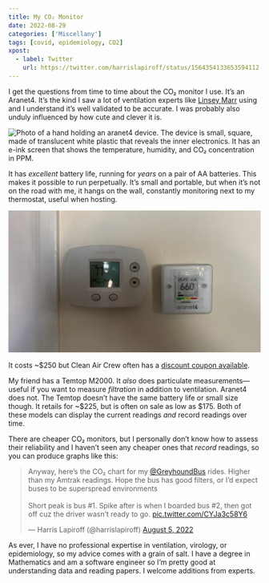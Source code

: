 ```yaml
---
title: My CO₂ Monitor
date: 2022-08-29
categories: ['Miscellany']
tags: [covid, epidemiology, CO2]
xpost:
  - label: Twitter
    url: https://twitter.com/harrislapiroff/status/1564354133653594112
---
```


I get the questions from time to time about the CO₂ monitor I use. It’s an Aranet4. It’s the kind I saw a lot of ventilation experts like [Linsey Marr](https://cee.vt.edu/people/faculty/lmarr.html) using and I understand it’s well validated to be accurate. I was probably also unduly influenced by how cute and clever it is.

![Photo of a hand holding an aranet4 device. The device is small, square, made of translucent white plastic that reveals the inner electronics. It has an e-ink screen that shows the temperature, humidity, and CO₂ concentration in PPM.](/media/my-co2-monitor/holding.jpg)

It has *excellent* battery life, running for *years* on a pair of AA batteries. This makes it possible to run perpetually. It’s small and portable, but when it’s not on the road with me, it hangs on the wall, constantly monitoring next to my thermostat, useful when hosting.

![A thermostat and an Aranet4 hanging side by side on a wall. The Aranet4 is smaller than the thermostat by maybe 20%.](../media/my-co2-monitor/wall.jpg)

It costs ~$250 but Clean Air Crew often has a [discount coupon available](https://cleanaircrew.org/aranet4coupon/).

My friend has a Temtop M2000. It *also* does particulate measurements—useful if you want to measure *filtration* in addition to ventilation. Aranet4 does not. The Temtop doesn’t have the same battery life or small size though. It retails for ~$225, but is often on sale as low as $175. Both of these models can display the current readings *and* record readings over time.

There are cheaper CO₂ monitors, but I personally don’t know how to assess their reliability and I haven’t seen any cheaper ones that *record* readings, so you can produce graphs like this:

<blockquote class="twitter-tweet" data-conversation="none" data-dnt="true"><p lang="en" dir="ltr">Anyway, here’s the CO₂ chart for my <a href="https://twitter.com/GreyhoundBus?ref_src=twsrc%5Etfw">@GreyhoundBus</a> rides. Higher than my Amtrak readings. Hope the bus has good filters, or I’d expect buses to be superspread environments<br><br>Short peak is bus #1. Spike after is when I boarded bus #2, then got off cuz the driver wasn’t ready to go. <a href="https://t.co/CYJa3c58Y6">pic.twitter.com/CYJa3c58Y6</a></p>&mdash; Harris Lapiroff (@harrislapiroff) <a href="https://twitter.com/harrislapiroff/status/1555606785041612801?ref_src=twsrc%5Etfw">August 5, 2022</a></blockquote> <script async src="https://platform.twitter.com/widgets.js" charset="utf-8"></script> 

As ever, I have no professional expertise in ventilation, virology, or epidemiology, so my advice comes with a grain of salt. I have a degree in Mathematics and am a software engineer so I’m pretty good at understanding data and reading papers. I welcome additions from experts.
